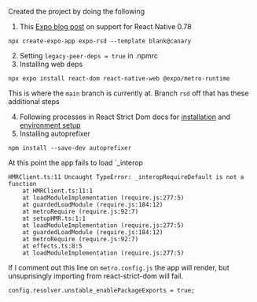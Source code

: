 Created the project by doing the following
1. This [Expo blog post](https://expo.dev/changelog/react-native-78) on support for React Native 0.78
```
npx create-expo-app expo-rsd --template blank@canary
```
2. Setting `legacy-peer-deps = true` in .npmrc
3. Installing web deps 
```
npx expo install react-dom react-native-web @expo/metro-runtime
```

This is where the `main` branch is currently at. Branch `rsd` off that has these additional steps

4. Following processes in React Strict Dom docs for [installation](https://facebook.github.io/react-strict-dom/learn/installation/) and [environment setup](https://facebook.github.io/react-strict-dom/learn/setup/)
5. Installing autoprefixer
```
npm install --save-dev autoprefixer
```

At this point the app fails to load `_interop
```
HMRClient.ts:11 Uncaught TypeError: _interopRequireDefault is not a function
    at HMRClient.ts:11:1
    at loadModuleImplementation (require.js:277:5)
    at guardedLoadModule (require.js:184:12)
    at metroRequire (require.js:92:7)
    at setupHMR.ts:1:1
    at loadModuleImplementation (require.js:277:5)
    at guardedLoadModule (require.js:184:12)
    at metroRequire (require.js:92:7)
    at effects.ts:8:5
    at loadModuleImplementation (require.js:277:5)
```

If I comment out this line on `metro.config.js` the app will render, but unsuprisingly importing from react-strict-dom will fail.
```
config.resolver.unstable_enablePackageExports = true;
```



